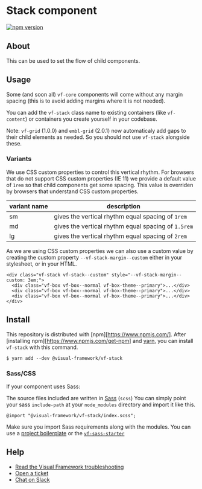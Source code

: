 # Stack component

[![npm version](https://badge.fury.io/js/%40visual-framework%2Fvf-stack.svg)](https://badge.fury.io/js/%40visual-framework%2Fvf-stack)

## About

This can be used to set the flow of child components.

## Usage

Some (and soon all) `vf-core` components will come without any margin spacing (this is to avoid adding margins where it is not needed).

You can add the `vf-stack` class name to existing containers (like `vf-content`) or containers you create yourself in your codebase.

Note: `vf-grid` (1.0.0) and `embl-grid` (2.0.1) now automaticaly add gaps to their child elements as needed. So you should not use `vf-stack` alongside these.

### Variants

We use CSS custom properties to control this vertical rhythm. For browsers that do not support CSS custom properties (IE 11) we provide a default value of `1rem` so that child components get some spacing. This value is overriden by browsers that understand CSS custom properties.

| variant name | description                                        |
| ------------ | -------------------------------------------------- |
| sm           | gives the vertical rhythm equal spacing of `1rem`   |
| md           | gives the vertical rhythm equal spacing of `1.5rem` |
| lg           | gives the vertical rhythm equal spacing of `2rem`   |


As we are using CSS custom properties we can also use a custom value by creating the custom property `--vf-stack-margin--custom` either in your stylesheet, or in your HTML.

```
<div class="vf-stack vf-stack--custom" style="--vf-stack-margin--custom: 3em;">
  <div class="vf-box vf-box--normal vf-box-theme--primary">...</div>
  <div class="vf-box vf-box--normal vf-box-theme--primary">...</div>
  <div class="vf-box vf-box--normal vf-box-theme--primary">...</div>
</div>
```

## Install

This repository is distributed with [npm][https://www.npmjs.com/]. After [installing npm][https://www.npmjs.com/get-npm] and [yarn](https://classic.yarnpkg.com/en/docs/install), you can install `vf-stack` with this command.

```
$ yarn add --dev @visual-framework/vf-stack
```

### Sass/CSS

If your component uses Sass:

The source files included are written in [Sass](https://sass-lang.com/) (`scss`) You can simply point your sass `include-path` at your `node_modules` directory and import it like this.

```
@import "@visual-framework/vf-stack/index.scss";
```

Make sure you import Sass requirements along with the modules. You can use a [project boilerplate](https://visual-framework.github.io/vf-core/building/) or the [`vf-sass-starter`](https://visual-framework.github.io/vf-core/components/vf-sass-starter/)


## Help

- [Read the Visual Framework troubleshooting](https://visual-framework.github.io/vf-welcome/troubleshooting/)
- [Open a ticket](https://github.com/visual-framework/vf-core/issues)
- [Chat on Slack](https://join.slack.com/t/visual-framework/shared_invite/enQtNDAxNzY0NDg4NTY0LWFhMjEwNGY3ZTk3NWYxNWVjOWQ1ZWE4YjViZmY1YjBkMDQxMTNlNjQ0N2ZiMTQ1ZTZiMGM4NjU5Y2E0MjM3ZGQ)
